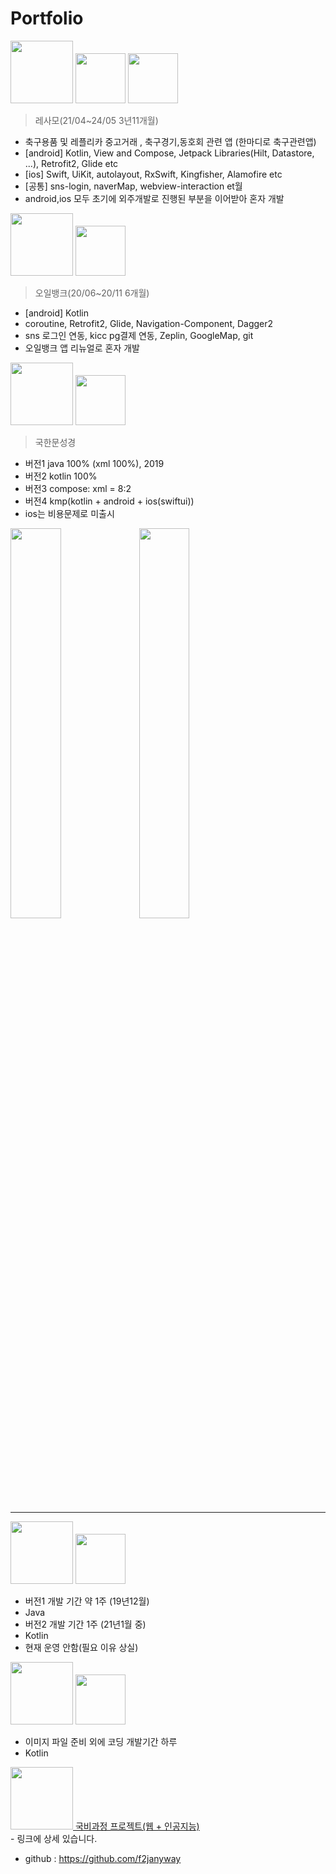 # Portfolio


<img src="https://play-lh.googleusercontent.com/ljG2ejI0uQ1moniIniX8nnDQOKPyab28u484RxpByrGhsli2jLwBeCJLMF6ymeD7IfE=w480-h960-rw" width="100"/>
<a href="https://play.google.com/store/apps/details?id=brace.formation">
<img src="https://upload.wikimedia.org/wikipedia/commons/7/78/Google_Play_Store_badge_EN.svg" width="80" /></a>
<a href="https://apps.apple.com/kr/app/%EB%A0%88%EC%82%AC%EB%AA%A8-%EC%B6%95%EA%B5%AC-%EC%BB%A4%EB%AE%A4%EB%8B%88%ED%8B%B0/id1609044236"><img src="https://upload.wikimedia.org/wikipedia/commons/thumb/3/3c/Download_on_the_App_Store_Badge.svg/2560px-Download_on_the_App_Store_Badge.svg.png" width="80" /></a>

>레사모(21/04~24/05 3년11개월)
- 축구용품 및 레플리카 중고거래 , 축구경기,동호회 관련 앱 (한마디로 축구관련앱)
- [android] Kotlin, View and Compose, Jetpack Libraries(Hilt, Datastore, ...), Retrofit2, Glide etc
- [ios] Swift, UiKit, autolayout, RxSwift, Kingfisher, Alamofire etc
- [공통] sns-login, naverMap, webview-interaction et월
- android,ios 모두 초기에 외주개발로 진행된 부분을 이어받아 혼자 개발



<img src="https://user-images.githubusercontent.com/55625423/106105029-a6fc5a00-6186-11eb-96ec-ab05c9881e5a.png" width="100"/>
<a href="https://play.google.com/store/apps/details?id=com.hyundaioilbank.android&hl=ko">
<img src="https://upload.wikimedia.org/wikipedia/commons/7/78/Google_Play_Store_badge_EN.svg" width="80" /></a>

>오일뱅크(20/06~20/11 6개월)
- [android] Kotlin
- coroutine, Retrofit2, Glide, Navigation-Component, Dagger2
- sns 로그인 연동, kicc pg결제 연동,  Zeplin, GoogleMap, git
- 오일뱅크 앱 리뉴얼로 혼자 개발

<img src="https://play-lh.googleusercontent.com/-koQ-dvM6pATFdkwqWhLufc9b5NCI9VqRaHODlLqFCX7vCWdm45D3ZSfAgn_aU8c9Q=w480-h960-rw" width="100"/>
<a href="https://play.google.com/store/apps/details?id=com.box.bible&hl=ko">
<img src="https://upload.wikimedia.org/wikipedia/commons/7/78/Google_Play_Store_badge_EN.svg" width="80" /></a>

>국한문성경
- 버전1 java 100% (xml 100%), 2019
- 버전2 kotlin 100% 
- 버전3 compose: xml = 8:2
- 버전4 kmp(kotlin + android + ios(swiftui))
- ios는 비용문제로 미출시

<!-- <img src="https://github.com/user-attachments/assets/83a4384a-f579-4aec-8234-7bca27c949e9" width="40%" />
<img src="https://github.com/user-attachments/assets/f459f4b4-a3a7-421e-9cd7-fed0e8702f8b" width="40%" /> -->

<img src="/gif/bible_android.gif" width="40%" />
<img src="/gif/bible_ios.gif" width="40%" />

___

<img src="https://user-images.githubusercontent.com/55625423/106109559-08272c00-618d-11eb-8e73-561e76845eff.png" width="100"/>
<a href="https://play.google.com/store/apps/details?id=com.box.firecast">
<img src="https://upload.wikimedia.org/wikipedia/commons/7/78/Google_Play_Store_badge_EN.svg" width="80" /></a>

- 버전1 개발 기간 약 1주 (19년12월)
- Java
- 버전2 개발 기간 1주 (21년1월 중)
- Kotlin
- 현재 운영 안함(필요 이유 상실)
  

<img src="https://user-images.githubusercontent.com/55625423/106109185-8fc06b00-618c-11eb-97e4-b917caeab559.png" width="100"/>
<a href="https://play.google.com/store/apps/details?id=com.box.hymn&hl=ko">
<img src="https://upload.wikimedia.org/wikipedia/commons/7/78/Google_Play_Store_badge_EN.svg" width="80" /></a>

- 이미지 파일 준비 외에 코딩 개발기간 하루
- Kotlin

<a href="https://github.com/yegyu/DotNet">
<img src="https://user-images.githubusercontent.com/55625423/106109942-723fd100-618d-11eb-9b28-7e94ff794e57.png" width="100" padding-left="10"/>&nbsp국비과정 프로젝트(웹 + 인공지능)</a><br>
</pre>
- 링크에 상세 있습니다.

<br>
 
- github : https://github.com/f2janyway<br>
